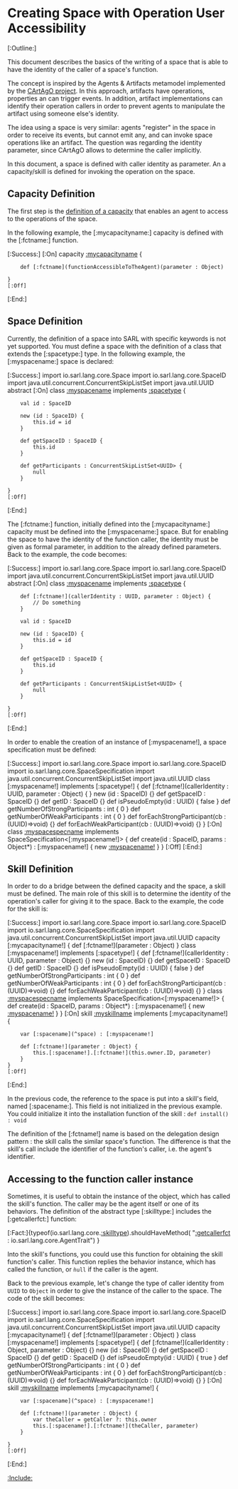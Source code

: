 # Creating Space with Operation User Accessibility 

[:Outline:]

This document describes the basics of the writing of a space that is able to have the identity of
the caller of a space's function.

The concept is inspired by the Agents & Artifacts metamodel implemented by the [CArtAgO project](http://cartago.sourceforge.net/).
In this approach, artifacts have operations, properties an can trigger events. In addition, artifact implementations can
identify their operation callers in order to prevent agents to manipulate the artifact using someone else's identity.

The idea using a space is very similar: agents "register" in the space in order to receive its events, but cannot emit any,
and can invoke space operations like an artifact.
The question was regarding the identity parameter, since CArtAgO allows to determine the caller implicitly.

In this document, a space is defined with caller identity as parameter. An a capacity/skill is defined for invoking
the operation on the space.


## Capacity Definition

The first step is the [definition of a capacity](../lang/aop/Capacity.md) that enables an agent to access to
the operations of the space.

In the following example, the [:mycapacityname:] capacity is defined with the [:fctname:] function. 

[:Success:]
	[:On]
	capacity [:mycapacityname](MyCapacity) {
	
		def [:fctname](functionAccessibleToTheAgent)(parameter : Object)
	
	}
	[:Off]
[:End:]


## Space Definition

Currently, the definition of a space into SARL with specific keywords is not yet supported.
You must define a space with the definition of a class that extends the [:spacetype:] type.
In the following example, the [:myspacename:] space is declared:

[:Success:]
	import io.sarl.lang.core.Space
	import io.sarl.lang.core.SpaceID
	import java.util.concurrent.ConcurrentSkipListSet
	import java.util.UUID
	abstract [:On]
	class [:myspacename](MySpace) implements [:spacetype](Space) {
	
		val id : SpaceID

		new (id : SpaceID) {
			this.id = id
		}

	    def getSpaceID : SpaceID {
	    	this.id
	    }

	    def getParticipants : ConcurrentSkipListSet<UUID> {
	    	null
	    }

	}
	[:Off]
[:End:]


The [:fctname:] function, initially defined into the [:mycapacityname:] capacity must be defined into the
[:myspacename:] space. But for enabling the space to have the identity of the function caller, the identity
must be given as formal parameter, in addition to the already defined parameters.
Back to the example, the code becomes:

[:Success:]
	import io.sarl.lang.core.Space
	import io.sarl.lang.core.SpaceID
	import java.util.concurrent.ConcurrentSkipListSet
	import java.util.UUID
	abstract [:On]
	class [:myspacename](MySpace) implements [:spacetype](Space) {
	
		def [:fctname!](callerIdentity : UUID, parameter : Object) {
			// Do something
		}

		val id : SpaceID

		new (id : SpaceID) {
			this.id = id
		}

	    def getSpaceID : SpaceID {
	    	this.id
	    }

	    def getParticipants : ConcurrentSkipListSet<UUID> {
	    	null
	    }

	}
	[:Off]
[:End:]


In order to enable the creation of an instance of [:myspacename!], a space specification must be defined:

[:Success:]
	import io.sarl.lang.core.Space
	import io.sarl.lang.core.SpaceID
	import io.sarl.lang.core.SpaceSpecification
	import java.util.concurrent.ConcurrentSkipListSet
	import java.util.UUID
	class [:myspacename!] implements [:spacetype!] {
		def [:fctname!](callerIdentity : UUID, parameter : Object) {
		}
		new (id : SpaceID) {}
	    def getSpaceID : SpaceID {}
	    def getID : SpaceID {}
	    def isPseudoEmpty(id : UUID) { false }
		def getNumberOfStrongParticipants : int { 0 }
		def getNumberOfWeakParticipants : int { 0 }
		def forEachStrongParticipant(cb : (UUID)=>void) {}
		def forEachWeakParticipant(cb : (UUID)=>void) {}
	}
	[:On]
	class [:myspacespecname]([:myspacename!]Specification) implements SpaceSpecification<[:myspacename!]> {
		def create(id : SpaceID, params : Object*) : [:myspacename!] {
			new [:myspacename!](id)
		}
	}
	[:Off]
[:End:]



## Skill Definition

In order to do a bridge between the defined capacity and the space, a skill must be defined.
The main role of this skill is to determine the identity of the operation's caller for giving
it to the space.
Back to the example, the code for the skill is:

[:Success:]
	import io.sarl.lang.core.Space
	import io.sarl.lang.core.SpaceID
	import io.sarl.lang.core.SpaceSpecification
	import java.util.concurrent.ConcurrentSkipListSet
	import java.util.UUID
	capacity [:mycapacityname!] {
		def [:fctname!](parameter : Object)
	}
	class [:myspacename!] implements [:spacetype!] {
		def [:fctname!](callerIdentity : UUID, parameter : Object) {}
		new (id : SpaceID) {}
	    def getSpaceID : SpaceID {}
	    def getID : SpaceID {}
	    def isPseudoEmpty(id : UUID) { false }
		def getNumberOfStrongParticipants : int { 0 }
		def getNumberOfWeakParticipants : int { 0 }
		def forEachStrongParticipant(cb : (UUID)=>void) {}
		def forEachWeakParticipant(cb : (UUID)=>void) {}
	}
	class [:myspacespecname]([:myspacename!]Specification) implements SpaceSpecification<[:myspacename!]> {
		def create(id : SpaceID, params : Object*) : [:myspacename!] {
			new [:myspacename!](id)
		}
	}
	[:On]
	skill [:myskillname](MySkill) implements [:mycapacityname!] {

		var [:spacename](^space) : [:myspacename!]

		def [:fctname!](parameter : Object) {
			this.[:spacename!].[:fctname!](this.owner.ID, parameter)
		}
	}
	[:Off]
[:End:]


In the previous code, the reference to the space is put into a skill's field, named [:spacename:].
This field is not initialized in the previous example. You could initialize it into the installation function of
the skill : `def install() : void`

The definition of the [:fctname!] name is based on the delegation design pattern : the skill calls the similar space's function.
The difference is that the skill's call include the identifier of the function's caller, i.e. the agent's identifier.


## Accessing to the function caller instance

Sometimes, it is useful to obtain the instance of the object, which has called the skill's function.
The caller may be the agent itself or one of its behaviors.
The definition of the abstract type [:skilltype:] includes the [:getcallerfct:] function:

[:Fact:]{typeof(io.sarl.lang.core.[:skilltype](Skill)).shouldHaveMethod(
	"[:getcallerfct](getCaller) : io.sarl.lang.core.AgentTrait")
}

Into the skill's functions, you could use this function for obtaining the skill function's caller.
This function replies the behavior instance, which has called the function, or `ǹull` if the caller
is the agent.

Back to the previous example, let's change the type of caller identity from `UUID` to `Object` in order
to give the instance of the caller to the space. The code of the skill becomes:

[:Success:]
	import io.sarl.lang.core.Space
	import io.sarl.lang.core.SpaceID
	import io.sarl.lang.core.SpaceSpecification
	import java.util.concurrent.ConcurrentSkipListSet
	import java.util.UUID
	capacity [:mycapacityname!] {
		def [:fctname!](parameter : Object)
	}
	class [:myspacename!] implements [:spacetype!] {
		def [:fctname!](callerIdentity : Object, parameter : Object) {}
		new (id : SpaceID) {}
	    def getSpaceID : SpaceID {}
	    def getID : SpaceID {}
	    def isPseudoEmpty(id : UUID) { true }
		def getNumberOfStrongParticipants : int { 0 }
		def getNumberOfWeakParticipants : int { 0 }
		def forEachStrongParticipant(cb : (UUID)=>void) {}
		def forEachWeakParticipant(cb : (UUID)=>void) {}
	}
	[:On]
	skill [:myskillname](MySkill) implements [:mycapacityname!] {
	
		var [:spacename](^space) : [:myspacename!]
	
		def [:fctname!](parameter : Object) {
			var theCaller = getCaller ?: this.owner
			this.[:spacename!].[:fctname!](theCaller, parameter)
		}

	}
	[:Off]
[:End:]

[:Include:](../includes/legal.inc)

